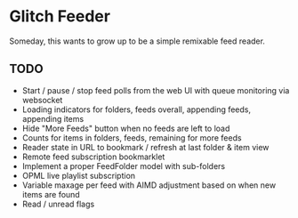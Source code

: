 Glitch Feeder
=============

Someday, this wants to grow up to be a simple remixable feed reader.

## TODO

- Start / pause / stop feed polls from the web UI with queue monitoring via websocket
- Loading indicators for folders, feeds overall, appending feeds, appending items
- Hide "More Feeds" button when no feeds are left to load
- Counts for items in folders, feeds, remaining for more feeds
- Reader state in URL to bookmark / refresh at last folder & item view
- Remote feed subscription bookmarklet
- Implement a proper FeedFolder model with sub-folders
- OPML live playlist subscription
- Variable maxage per feed with AIMD adjustment based on when new items are found
- Read / unread flags
